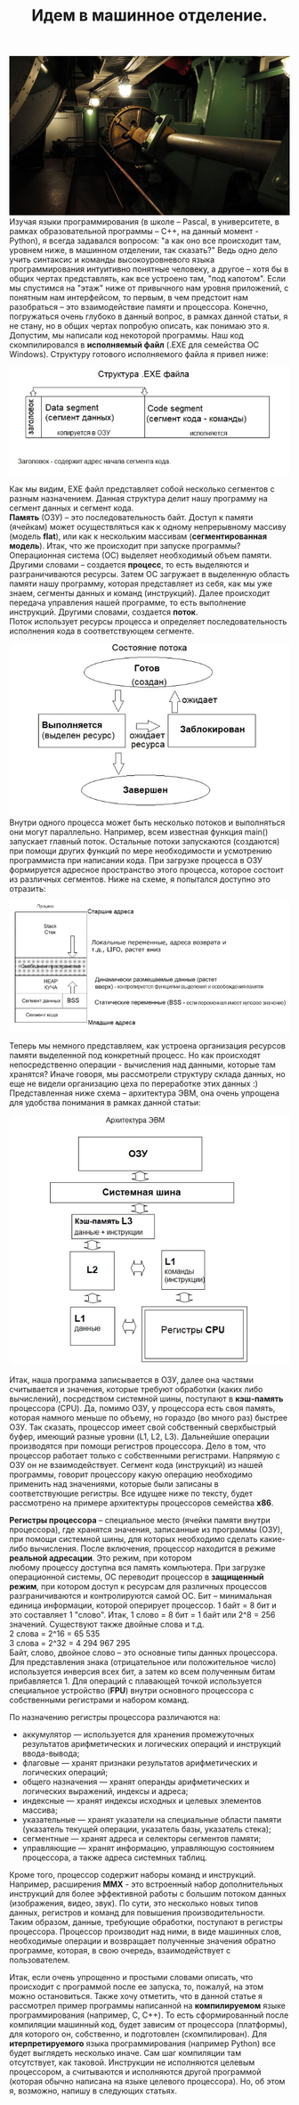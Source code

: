 ﻿---
layout: post
title: Идем в машинное отделение.
category: imperative
---
![](/image/machine4.JPG)
Изучая языки программирования (в школе – Pascal, в университете, в рамках образовательной программы – C++, на данный момент - Python), я всегда задавался вопросом: "а как оно все происходит там, уровнем ниже, в машинном отделении, так сказать?" Ведь одно дело учить синтаксис и команды высокоуровневого языка программирования интуитивно понятные человеку, а другое – хотя бы в общих чертах представлять, как все устроено там, "под капотом". 
Если мы спустимся на "этаж" ниже от привычного нам уровня приложений, с понятным нам интерфейсом, то первым, в чем предстоит нам разобраться – это взаимодействие памяти и процессора. Конечно, погружаться очень глубоко в данный вопрос, в рамках данной статьи, я не стану, но в общих чертах попробую описать, как понимаю это я. 
Допустим, мы написали код некоторой программы. Наш код скомпилировался в **исполняемый файл** (.EXE для семейства ОС Windows). Структуру готового исполняемого файла я привел ниже:

![](/image/exe-struct.jpg)

Как мы видим, EXE файл представляет собой несколько сегментов с разным назначением. Данная структура делит нашу программу на сегмент данных и сегмент кода.  
**Память** (ОЗУ) – это последовательность байт. Доступ к памяти (ячейкам) может осуществляться как к одному непрерывному массиву (модель **flat**), или как к нескольким массивам (**сегментированная модель**).
Итак, что же происходит при запуске программы? Операционная система (ОС) выделяет необходимый объем памяти. Другими словами – создается **процесс**, то есть выделяются и разграничиваются ресурсы. Затем ОС загружает в выделенную область памяти нашу программу, которая представляет из себя, как мы уже знаем, сегменты данных и команд (инструкций). Далее происходит передача управления нашей программе, то есть выполнение инструкций. Другими словами, создается **поток**.  
Поток использует ресурсы процесса и определяет последовательность исполнения кода в соответствующем сегменте. 

![](/image/flow.jpg)
Внутри одного процесса может быть несколько потоков и выполняться они могут параллельно. Например, всем известная функция main() запускает главный поток. Остальные потоки запускаются (создаются) при помощи других функций по мере необходимости и усмотрению программиста при написании кода.
При загрузке процесса в ОЗУ формируется адресное пространство этого процесса, которое состоит из различных сегментов. Ниже на схеме, я попытался доступно это отразить:

![](/image/memory_process.jpg)

Теперь мы немного представляем, как устроена организация ресурсов памяти выделенной под конкретный процесс. Но как происходят непосредственно операции - вычисления над данными, которые там хранятся? Иначе говоря, мы рассмотрели структуру склада данных, но еще не видели организацию цеха по переработке этих данных :) Представленная ниже схема – архитектура ЭВМ, она очень упрощена для удобства понимания в рамках данной статьи:

![](/image/EVM-architekt.jpg)

Итак, наша программа записывается в ОЗУ, далее она частями считывается и значения, которые требуют обработки (каких либо вычислений), посредством системной шины, поступают в **кэш-память** процессора (CPU). Да, помимо ОЗУ, у процессора есть своя память, которая намного меньше по объему, но гораздо (во много раз) быстрее ОЗУ. Так сказать, процессор имеет свой собственный сверхбыстрый буфер, имеющий разные уровни (L1, L2, L3). Дальнейшие операции производятся при помощи регистров процессора. Дело в том, что процессор работает только с собственными регистрами. Напрямую с ОЗУ он не взаимодействует. Сегмент кода (инструкций) из нашей программы, говорит процессору какую операцию необходимо применить над значениями, которые были записаны в соответствующие регистры. Все идущее ниже по тексту, будет рассмотрено на примере архитектуры процессоров семейства **x86**.

**Регистры процессора** – специальное место (ячейки памяти внутри процессора), где хранятся значения, записанные из программы (ОЗУ), при помощи системной шины, для которых необходимо сделать какие-либо вычисления.
После включения, процессор находится в режиме **реальной адресации**. Это режим, при котором любому процессу доступна вся память компьютера. При загрузке операционной системы, ОС переводит процессор в **защищенный режим**, при котором доступ к ресурсам для различных процессов разграничиваются и контролируются самой ОС.
Бит – минимальная единица информации, которой оперирует процессор. 1 байт = 8 бит и это составляет 1 "слово". Итак, 1 слово = 8 бит = 1 байт или 2^8 = 256 значений. Существуют также двойные слова и т.д.  
2 слова = 2^16 = 65 535   
3 слова = 2^32 = 4 294 967 295  
Байт, слово, двойное слово – это основные типы данных процессора. Для представления знака (отрицательное или положительное число) используется инверсия всех бит, а затем ко всем полученным битам прибавляется 1.
Для операций с плавающей точкой используется специальное устройство (**FPU**) внутри основного процессора с собственными регистрами и набором команд.

По назначению регистры процессора различаются на:
* аккумулятор — используется для хранения промежуточных результатов арифметических и логических операций и инструкций ввода-вывода;
* флаговые — хранят признаки результатов арифметических и логических операций;
* общего назначения — хранят операнды арифметических и логических выражений, индексы и адреса;
* индексные — хранят индексы исходных и целевых элементов массива;
* указательные — хранят указатели на специальные области памяти (указатель текущей операции, указатель базы, указатель стека);
* сегментные — хранят адреса и селекторы сегментов памяти;
* управляющие — хранят информацию, управляющую состоянием процессора, а также адреса системных таблиц.

Кроме того, процессор содержит наборы команд и инструкций. Например, расширения **MMX** - это встроенный набор дополнительных инструкций для более эффективной работы с большим потоком данных (изображения, видео, звук). По сути, это несколько новых типов данных, регистров и команд для повышения производительности.  
Таким образом, данные, требующие обработки, поступают в регистры процессора. Процессор производит над ними, в виде машинных слов, необходимые операции и возвращает полученные значения обратно программе, которая, в свою очередь, взаимодействует с пользователем.

Итак, если очень упрощенно и простыми словами описать, что происходит с программой после ее запуска, то, пожалуй, на этом можно остановиться. Также хочу отметить, что в данной статье я рассмотрел пример программы написанной на **компилируемом** языке программирования (например, C, C++). То есть сформированный после компиляции машинный код, будет зависим от процессора (платформы), для которого он, собственно, и подготовлен (скомпилирован). Для **итерпретируемого** языка программирования (например Python) все будет выглядеть несколько иначе. Сам шаг компиляции там отсутствует, как таковой. Инструкции не исполняются целевым процессором, а считываются и исполняются другой программой (которая обычно написана на языке целевого процессора). Но, об этом я, возможно, напишу в следующих статьях.
  







